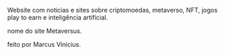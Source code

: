 Website com noticias e sites sobre criptomoedas,
metaverso, NFT, jogos play to earn e inteligência artificial.

nome do site Metaversus.

feito por Marcus Vinicius.




